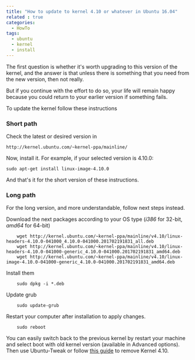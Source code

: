 ```yaml
---
title: "How to update to kernel 4.10 or whatever in Ubuntu 16.04"
related : true
categories:
  - HowTo
tags: 
  - ubuntu
  - kernel
  - install
---
```


The first question is whether it's worth upgrading to this version of the kernel,
and the answer is that unless there is something that you need from the new
version, then not really.

But if you continue with the effort to do so, your life will remain happy
because you could return to your earlier version if something fails.

To update the kernel follow these instructions

### Short path

Check the latest or desired version in 

    http://kernel.ubuntu.com/~kernel-ppa/mainline/

Now, install it. For example, if your selected version is 4.10.0:

    sudo apt-get install linux-image-4.10.0
    
And that's it for the short version of these instructions. 

### Long path

For the long version, and more understandable,  follow next steps instead.

Download the next packages according to your OS type (*i386* for 32-bit, *amd64* for 64-bit)

        wget http://kernel.ubuntu.com/~kernel-ppa/mainline/v4.10/linux-headers-4.10.0-041000_4.10.0-041000.201702191831_all.deb
        wget http://kernel.ubuntu.com/~kernel-ppa/mainline/v4.10/linux-headers-4.10.0-041000-generic_4.10.0-041000.201702191831_amd64.deb
        wget http://kernel.ubuntu.com/~kernel-ppa/mainline/v4.10/linux-image-4.10.0-041000-generic_4.10.0-041000.201702191831_amd64.deb
        

Install them

        sudo dpkg -i *.deb
        
Update grub

        sudo update-grub

Restart your computer after installation to apply changes.

        sudo reboot

You can easily switch back to the previous kernel by restart your machine and
select boot with old kernel version (available in Advanced options). Then use
Ubuntu-Tweak or follow [this guide](http://ubuntuhandbook.org/index.php/2016/05/remove-old-kernels-ubuntu-16-04/) to remove Kernel 4.10.

